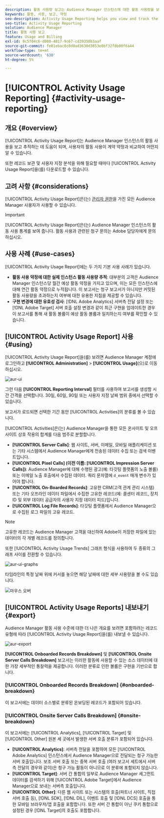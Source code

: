 ```yaml
---
description: 활동 사용량 보고는 Audience Manager 인스턴스에 대한 활동 사용량을 보고 추적하는 데 도움이 되므로 실제 사용량을 계약 약정과 비교할 수 있습니다.
keywords: 활동, 사용, 보고, 약정
seo-description: Activity Usage Reporting helps you view and track the activity usage for your Audience Manager instance, so you can compare your actual usage to your contractual commitment.
seo-title: Activity Usage Reporting
solution: Audience Manager
title: 활동 사용 보고
feature: Usage and Billing
exl-id: 0c5f04c6-d008-4817-9c67-cd39350b3aaf
source-git-commit: fe01ebac8c0d0ad3630d3853e0bf32f0b00f6a44
workflow-type: tm+mt
source-wordcount: '638'
ht-degree: 5%

---
```


# [!UICONTROL Activity Usage Reporting] {#activity-usage-reporting}

## 개요 {#overview}

[!UICONTROL Activity Usage Report]는 Audience Manager 인스턴스의 활동 사용을 보고 추적하는 데 도움이 되며, 사용자의 활동 사용이 계약 약정과 비교하여 어떤지 알 수 있습니다.

또한 레코드 보관 및 사용자 지정 분석을 위해 필요할 때마다 [!UICONTROL Activity Usage Report]을(를) 다운로드할 수 있습니다.

## 고려 사항 {#considerations}

[!UICONTROL Activity Usage Report]은(는) [관리자 권한](edit-account-settings.md)을 가진 모든 Audience Manager 사용자가 사용할 수 있습니다.

>[!IMPORTANT]
>
>[!UICONTROL Activity Usage Report]은(는) Audience Manager 인스턴스의 활동 사용 통계를 보여 줍니다. 활동 사용과 관련된 청구 문의는 Adobe 담당자에게 문의하십시오.

## 사용 사례 {#use-cases}

[!UICONTROL Activity Usage Report]에는 두 가지 기본 사용 사례가 있습니다.

* **활동 사용 약정에 대한 실제 인스턴스 활동 사용량 추적**: 대부분의 고객은 Audience Manager 인스턴스당 월간 예상 활동 약정을 가지고 있으며, 이는 모든 인스턴스에 대해 연간 활동 약정으로 누적됩니다. 이 보고서는 청구 보고서가 아니지만 커밋된 활동 사용량을 초과하는지 여부에 대한 유용한 지침을 제공할 수 있습니다.
* **구현 변경에 대한 유효성 검사**: [!DNL Adobe Analytics] 서버측 전달 설정 또는 [!DNL Adobe Target] 서버 호출 설정 변경과 같이 최근 구현을 업데이트한 경우 이 보고서를 통해 새 활동 볼륨이 예상 활동 볼륨과 일치하는지 여부를 확인할 수 있습니다.

## [!UICONTROL Activity Usage Report] 사용 {#using}

[!UICONTROL Activity Usage Report]을(를) 보려면 Audience Manager 계정에 로그인하고 **[!UICONTROL Administration]** > **[!UICONTROL Usage]**(으)로 이동하십시오.

![aur-ui](assets/aur-ui.png)

그런 다음 **[!UICONTROL Reporting Interval]** 필터를 사용하여 보고서를 생성할 시간 간격을 선택합니다. 30일, 60일, 90일 또는 사용자 지정 날짜 범위 중에서 선택할 수 있습니다.

보고서가 로드되면 선택한 기간 동안 [!UICONTROL Activities]의 분류를 볼 수 있습니다.

[!UICONTROL Activities]은(는) Audience Manager을 통한 모든 온사이트 및 오프사이트 상호 작용의 합계를 다음 범주로 분할합니다.

* **[!UICONTROL Server Calls]**: 웹 사이트, 서버, 이메일, 모바일 애플리케이션 또는 기타 시스템에서 Audience Manager에게 전송된 데이터 수집 또는 검색 이벤트입니다.
* **[!UICONTROL Pixel Calls] (이전 이름: [!UICONTROL Impression Server Calls])**: Audience Manager에 대해 수행된 광고(예: 타깃팅 플랫폼의 노출 볼륨) 또는 이메일 노출 호출에서 수집된 데이터. 쿼리 문자열에 `d_event` 매개 변수가 있어야 합니다.
* **[!UICONTROL On-Boarded Records]**: 고유한 CRM(고객 관계 관리 시스템) 또는 기타 오프라인 데이터 파일에서 수집한 고유한 레코드(예: 콜센터 레코드, 장치 ID 및 외부 데이터 공급자의 사용자 지정 데이터 피드)입니다.
* **[!UICONTROL Log File Records]**: 타깃팅 플랫폼에서 Audience Manager으로 수집된 로그 파일의 고유 레코드.

>[!NOTE]
>
>고유한 레코드는 Audience Manager 고객을 대신하여 Adobe이 저장한 파일에 있는 데이터의 각 개별 레코드를 정의합니다.

또한 [!UICONTROL Activity Usage Trends] 그래프 형식을 사용하여 두 종류의 그래프 사이를 전환할 수 있습니다.

![aur-ui-graphs](assets/aur-ui-graphs.png)

타임라인의 특정 날짜 위에 커서를 놓으면 해당 날짜에 대한 세부 사용량을 볼 수도 있습니다.

![마우스 오버](assets/aur-hover.png)

## [!UICONTROL Activity Usage Reports] 내보내기 {#export}

Audience Manager 활동 사용 수준에 대한 더 나은 개요를 보려면 포함하려는 레코드 유형에 따라 [!UICONTROL Activity Usage Report]을(를) 내보낼 수 있습니다.

![aur-export](assets/aur-export.png)

**[!UICONTROL Onboarded Records Breakdown]** 및 **[!UICONTROL Onsite Server Calls Breakdown]** 보고서는 이러한 활동에 사용할 수 있는 소스 데이터에 대한 가장 세부적인 통찰력을 제공합니다. 이러한 분류로 인한 볼륨은 구현을 기반으로 합니다.

### [!UICONTROL Onboarded Records Breakdown] {#onboarded-breakdown}

이 보고서에는 데이터 소스별로 분류된 온보딩된 레코드가 포함되어 있습니다.

### [!UICONTROL Onsite Server Calls Breakdown] {#onsite-breakdown}

이 보고서에는 [!UICONTROL Analytics], [!UICONTROL Target] 및 [!UICONTROL Other] 원본 세 곳에서 발생한 서버 호출 분류가 포함되어 있습니다.

* **[!UICONTROL Analytics]**: 서버측 전달을 포함하여 모든 [!UICONTROL Adobe Analytics] 인스턴스에서 Audience Manager으로 전달되는 청구 가능한 서버 호출입니다. 보조 서버 호출 또는 중복 서버 호출 (여러 보고서 세트에서 서버측 전달의 경우와 같이)은 청구 가능 활동이 아니므로 이 분류에 포함되지 않습니다.
* **[!UICONTROL Target]**: 서버 간 통합의 일부로 Audience Manager 세그먼트 데이터를 검색하기 위해 [!UICONTROL Adobe Target]에서 Audience Manager으로 보내는 서버측 호출입니다.
* **[!UICONTROL Other]**: 다른 웹 사이트 또는 시스템의 호출(파트너 사이트, 직접 서버 호출 등), [!DNL SDK], [!DNL DIL], 이벤트 호출 및 [!DNL DCS] 호출을 통한 모바일 브라우저/앱 호출을 포함합니다. 또한 서버 간 통합이 아닌 쿠키 통합으로 설정된 경우 [!DNL Target]의 호출도 포함합니다.
